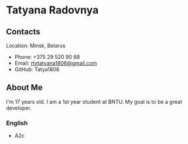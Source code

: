 # Tatyana Radovnya
## Contacts
Location: Minsk, Belarus
* Phone: +375 29 520 90 88
* Email: rtvtatyana1806@gmail.com
* GitHub: Tatya1806
## About Me 
I'm 17 years old. I am a 1st year student at BNTU. My goal is to be a great developer.


### English
* A2c